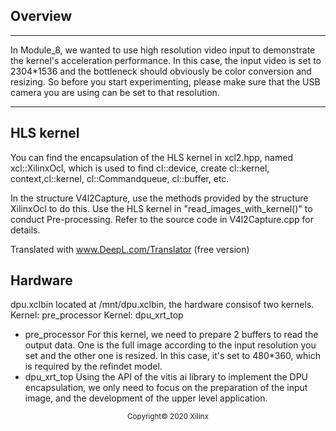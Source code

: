 ## Overview
---
In Module_8, we wanted to use high resolution video input to demonstrate the kernel's acceleration performance. In this case, the input video is set to 2304*1536 and the bottleneck should obviously be color conversion and resizing. So before you start experimenting, please make sure that the USB camera you are using can be set to that resolution.

---
## HLS kernel

You can find the encapsulation of the HLS kernel in xcl2.hpp, named xcl::XilinxOcl, which is used to find cl::device, create cl::kernel, context,cl::kernel, cl::Commandqueue, cl::buffer, etc.

In the structure V4l2Capture, use the methods provided by the structure XilinxOcl to do this. Use the HLS kernel in "read_images_with_kernel()" to conduct Pre-processing. Refer to the source code in V4l2Capture.cpp for details.

Translated with www.DeepL.com/Translator (free version)


## Hardware
dpu.xclbin located at /mnt/dpu.xclbin, the hardware consisof two kernels.
Kernel: pre_processor
Kernel: dpu_xrt_top

- pre_processor
For this kernel, we need to prepare 2 buffers to read the output data. One is the full image according to the input resolution you set and the other one is resized. In this case, it's set to 480*360, which is required by the refindet model.
- dpu_xrt_top
Using the API of the vitis ai library to implement the DPU encapsulation, we only need to focus on the preparation of the input image, and the development of the upper level application.

<p align="center"><sup>Copyright&copy; 2020 Xilinx</sup></p>

